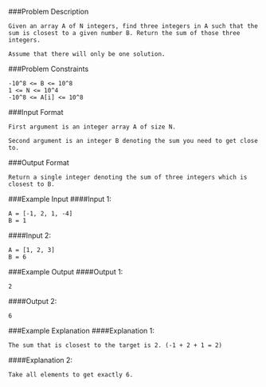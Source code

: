 ###Problem Description
```
Given an array A of N integers, find three integers in A such that the sum is closest to a given number B. Return the sum of those three integers.

Assume that there will only be one solution.
```


###Problem Constraints
```
-10^8 <= B <= 10^8
1 <= N <= 10^4
-10^8 <= A[i] <= 10^8
```

###Input Format
```
First argument is an integer array A of size N.

Second argument is an integer B denoting the sum you need to get close to.
```


###Output Format
```
Return a single integer denoting the sum of three integers which is closest to B.
```


###Example Input
####Input 1:

```
A = [-1, 2, 1, -4]
B = 1
```
####Input 2:


```
A = [1, 2, 3]
B = 6
```

###Example Output
####Output 1:

```
2
```
####Output 2:

```
6
```


###Example Explanation
####Explanation 1:

```
The sum that is closest to the target is 2. (-1 + 2 + 1 = 2)
```
####Explanation 2:

```
Take all elements to get exactly 6.
```